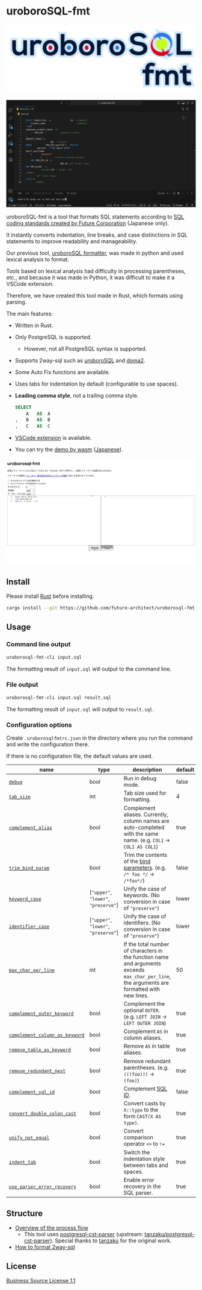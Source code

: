 # uroboroSQL-fmt

![logo](images/logo.png)

![demo](images/demo.gif)

uroboroSQL-fmt is a tool that formats SQL statements according to [SQL coding standards created by Future Corporation](https://future-architect.github.io/coding-standards/documents/forSQL/SQL%E3%82%B3%E3%83%BC%E3%83%87%E3%82%A3%E3%83%B3%E3%82%B0%E8%A6%8F%E7%B4%84%EF%BC%88PostgreSQL%EF%BC%89.html) (Japanese only).

It instantly converts indentation, line breaks, and case distinctions in SQL statements to improve readability and manageability.

Our previous tool, [uroboroSQL formatter](https://github.com/future-architect/uroboroSQL-formatter), was made in python and used lexical analysis to format.

Tools based on lexical analysis had difficulty in processing parentheses, etc., and because it was made in Python, it was difficult to make it a VSCode extension.

Therefore, we have created this tool made in Rust, which formats using parsing.

The main features:

- Written in Rust.
- Only PostgreSQL is supported.
  - However, not all PostgreSQL syntax is supported.
- Supports 2way-sql such as [uroboroSQL](https://future-architect.github.io/uroborosql-doc/) and [doma2](https://doma.readthedocs.io/en/latest/).
- Some Auto Fix functions are available.
- Uses tabs for indentation by default (configurable to use spaces).
- **Leading comma style**, not a trailing comma style.

	```sql
	SELECT
		A	AS	A
	,	B	AS	B
	,	C	AS	C
	```

- [VSCode extension](https://marketplace.visualstudio.com/items?itemName=Future.uroborosql-fmt) is available.
- You can try the [demo by wasm](https://future-architect.github.io/uroborosql-fmt/) ([Japanese](https://future-architect.github.io/uroborosql-fmt/ja)).

![wasm_demo](images/wasm_demo.gif)

## Install

Please install [Rust](https://www.rust-lang.org/tools/install) before installing.

```sh
cargo install --git https://github.com/future-architect/uroborosql-fmt
```

## Usage

### Command line output

```sh
uroborosql-fmt-cli input.sql
```

The formatting result of `input.sql` will output to the command line.

### File output

```sh
uroborosql-fmt-cli input.sql result.sql
```

The formatting result of `input.sql` will output to `result.sql`.

### Configuration options

Create `.uroborosqlfmtrc.json` in the directory where you run the command and write the configuration there.

If there is no configuration file, the default values are used.

| name                                                                           | type                                 | description                                                                                                                                                                                                                                            | default |
| ------------------------------------------------------------------------------ | ------------------------------------ | ------------------------------------------------------------------------------------------------------------------------------------------------------------------------------------------------------------------------------------------------------ | ------- |
| [`debug`](docs/options/debug.md)                                               | bool                                 | Run in debug mode.                                                                                                                                                                                                                                     | false   |
| [`tab_size`](docs/options/tab_size.md)                                         | int                                  | Tab size used for formatting.                                                                                                                                                                                                                          | 4       |
| [`complement_alias`](docs/options/complement_alias.md)                         | bool                                 | Complement aliases. Currently, column names are auto-completed with the same name. (e.g. `COL1` → `COL1 AS COL1`)                                                                                                                                      | true    |
| [`trim_bind_param`](docs/options/trim_bind_param.md)                           | bool                                 | Trim the contents of the [bind parameters](https://future-architect.github.io/uroborosql-doc/background/#%E3%83%8F%E3%82%99%E3%82%A4%E3%83%B3%E3%83%88%E3%82%99%E3%83%8F%E3%82%9A%E3%83%A9%E3%83%A1%E3%83%BC%E3%82%BF). (e.g. `/* foo */` → `/*foo*/`) | false   |
| [`keyword_case`](docs/options/keyword_case.md)                                 | [`"upper"`, `"lower"`, `"preserve"`] | Unify the case of keywords. (No conversion in case of `"preserve"`)                                                                                                                                                                                    | lower   |
| [`identifier_case`](docs/options/identifier_case.md)                           | [`"upper"`, `"lower"`, `"preserve"`] | Unify the case of identifiers. (No conversion in case of `"preserve"`)                                                                                                                                                                                 | lower   |
| [`max_char_per_line`](docs/options/max_char_per_line.md)                       | int                                  | If the total number of characters in the function name and arguments exceeds `max_char_per_line`, the arguments are formatted with new lines.                                                                                                          | 50      |
| [`complement_outer_keyword`](docs/options/complement_outer_keyword.md)         | bool                                 | Complement the optional `OUTER`. (e.g. `LEFT JOIN` → `LEFT OUTER JOIN`)                                                                                                                                                                                | true    |
| [`complement_column_as_keyword`](docs/options/complement_column_as_keyword.md) | bool                                 | Complement `AS` in column aliases.                                                                                                                                                                                                                     | true    |
| [`remove_table_as_keyword`](docs/options/remove_table_as_keyword.md)           | bool                                 | Remove `AS` in table aliases.                                                                                                                                                                                                                          | true    |
| [`remove_redundant_nest`](docs/options/remove_redundant_nest.md)               | bool                                 | Remove redundant parentheses. (e.g. `(((foo)))` → `(foo)`)                                                                                                                                                                                             | true    |
| [`complement_sql_id`](docs/options/complement_sql_id.md)                       | bool                                 | Complement [SQL ID](https://palette-doc.rtfa.as/coding-standards/forSQL/SQL%E3%82%B3%E3%83%BC%E3%83%87%E3%82%A3%E3%83%B3%E3%82%B0%E8%A6%8F%E7%B4%84%EF%BC%88uroboroSQL%EF%BC%89.html#sql-%E8%AD%98%E5%88%A5%E5%AD%90).                                 | false   |
| [`convert_double_colon_cast`](docs/options/convert_double_colon_cast.md)       | bool                                 | Convert casts by `X::type` to the form `CAST(X AS type)`.                                                                                                                                                                                              | true    |
| [`unify_not_equal`](docs/options/unify_not_equal.md)                           | bool                                 | Convert comparison operator `<>` to `!=`                                                                                                                                                                                                               | true    |
| [`indent_tab`](docs/options/indent_tab.md)                                     | bool                                 | Switch the indentation style between tabs and spaces.                                                                                                                                                                                                  | true    |
| [`use_parser_error_recovery`](docs/options/use_parser_error_recovery.md)       | bool                                 | Enable error recovery in the SQL parser.                                                                                                                                                                                                               | true    |

## Structure

- [Overview of the process flow](docs/structure/overview_of_the_process_flow.md)
  - This tool uses [postgresql-cst-parser](https://github.com/future-architect/postgresql-cst-parser) (upstream: [tanzaku/postgresql-cst-parser](https://github.com/tanzaku/postgresql-cst-parser)). Special thanks to [tanzaku](https://github.com/tanzaku) for the original work.
- [How to format 2way-sql](docs/structure/how_to_format_2way_sql.md)

## License

[Business Source License 1.1](LICENSE)
